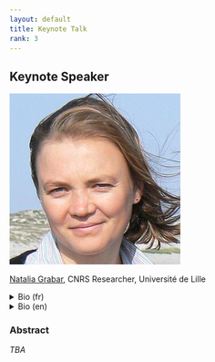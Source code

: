 ```yaml
---
layout: default
title: Keynote Talk
rank: 3
---
```


## Keynote Speaker

![](assets/img/csm_Natalia.jpg)

[Natalia Grabar](http://natalia.grabar.free.fr/), CNRS Researcher, Université de Lille

<details><summary>Bio (fr)</summary>
Dr. Natalia Grabar est chercheuse en Traitement Automatique des Langues (TAL), spécialisée dans l’analyse des textes scientifiques et techniques. Elle est actuellement Chargée de Recherche (classe 1) au CNRS, affiliée à l’UMR 8163 STL de l’Université de Lille. Elle est titulaire d’un doctorat en Informatique Médicale de l’Université Paris 6 et d’une formation en Philologie de l’Université de Lviv, en Ukraine. Ses recherches portent sur la structuration terminologique, la recherche et l’extraction d’informations, la typologie des documents, ainsi que la qualité et la fiabilité des informations en santé. Dr. Grabar a travaillé dans plusieurs environnements de recherche et académiques. Elle a passé un an à la fondation Health on the Net à Genève, où elle a contribué à des travaux sur l’accessibilité de l’information en santé. Elle a ensuite occupé, pendant trois ans, un poste d’Assistante Hospitalo-Universitaire (AHU) à l’Hôpital Européen Georges Pompidou et dans une unité d’informatique médicale à l’Inserm. Elle a également encadré 38 mémoires de Master et thèses de doctorat. Ses travaux mobilisent des méthodes linguistiques et statistiques pour faciliter l’accès à l’information par le TAL, notamment en recherche d’information, extraction d’information et simplification textuelle. Ses recherches contribuent au développement de méthodes et d’outils pour le traitement des langues de spécialité, avec des applications en santé et dans d’autres domaines techniques.
</details>

<details><summary>Bio (en)</summary>

Dr. Natalia Grabar is a researcher in Natural Language Processing (NLP), specializing in scientific and technical texts. She is currently a Chargée de Recherche (Class 1) at the CNRS, affiliated with the UMR 8163 STL at the University of Lille. She holds a PhD in Medical Informatics from Université Paris 6 and has a background in Philology from Lviv University, Ukraine. Her research focuses on terminology structuring, information retrieval and extraction, document typology, and the quality and reliability of health-related information. Dr. Grabar has worked in various research and academic settings. She spent a year at the Health on the Net foundation in Geneva, contributing to studies on health information accessibility. She then worked for three years as an Assistant Hospitalo-Universitaire (AHU) at Hôpital Européen Georges Pompidou and in a medical informatics unit at Inserm. She has also supervised 38 Master’s theses and PhD dissertations. Her work applies linguistic and statistical methods to improve access to information through NLP, particularly in information retrieval, information extraction, and text simplification. Her research contributes to the development of methods and tools for processing specialized language, with applications in healthcare and other technical fields.
</details>


### Abstract

_TBA_